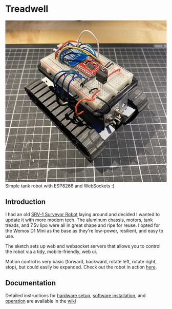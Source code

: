 # Treadwell

![silly little tank](https://raw.githubusercontent.com/yamanote1138/treadwell/main/resources/treadwell.jpg)
Simple tank robot with ESP8266 and WebSockets :)

## Introduction

I had an old [SRV-1 Surveyor Robot](http://www.robotcombat.com/products/IL-SRV1Q.html) laying around and decided I wanted to update it with more modern tech. The aluminum chassis, motors, tank treads, and 7.5v lipo were all in great shape and ripe for reuse. I opted for the Wemos D1 Mini as the base as they're low-power, resilient, and easy to use.

The sketch sets up web and websocket servers that allows you to control the robot via a tidy, mobile-friendly, web ui.

Motion control is very basic (forward, backward, rotate left, rotate right, stop), but could easily be expanded. Check out the robot in action [here](https://www.youtube.com/watch?v=0ZynWxu7_jY).

## Documentation

Detailed instructions for [hardware setup](https://github.com/yamanote1138/treadwell/wiki/Hardware-Setup), [software installation](https://github.com/yamanote1138/treadwell/wiki/Software-Installation), and [operation](https://github.com/yamanote1138/treadwell/wiki/Operation) are available in the [wiki](https://github.com/yamanote1138/treadwell/wiki/)
